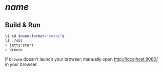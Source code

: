 # $name$ #

## Build & Run ##

```sh
\$ cd $name;format="snake"$
\$ ./sbt
> jetty:start
> browse
```

If `browse` doesn't launch your browser, manually open [http://localhost:8080/](http://localhost:8080/) in your browser.
